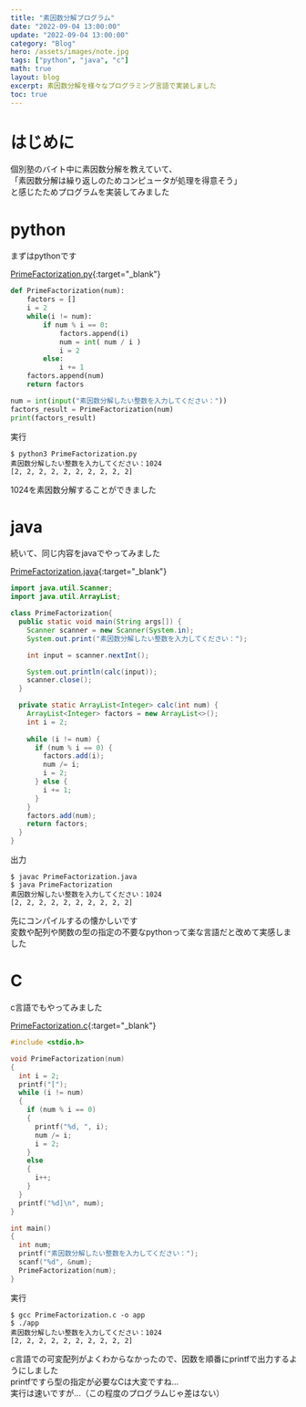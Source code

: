 ```yaml
---
title: "素因数分解プログラム"
date: "2022-09-04 13:00:00"
update: "2022-09-04 13:00:00"
category: "Blog"
hero: /assets/images/note.jpg
tags: ["python", "java", "c"]
math: true
layout: blog
excerpt: 素因数分解を様々なプログラミング言語で実装しました
toc: true
---
```


# はじめに

個別塾のバイト中に素因数分解を教えていて、  
「素因数分解は繰り返しのためコンピュータが処理を得意そう」  
と感じたためプログラムを実装してみました

# python
まずはpythonです

[PrimeFactorization.py](https://github.com/Absolute-Value/PrimeFactorization/blob/main/PrimeFactorization.py){:target="_blank"}
```python
def PrimeFactorization(num):
    factors = []
    i = 2
    while(i != num):
        if num % i == 0:
            factors.append(i)
            num = int( num / i )
            i = 2
        else:
            i += 1
    factors.append(num)
    return factors

num = int(input("素因数分解したい整数を入力してください："))
factors_result = PrimeFactorization(num)
print(factors_result)
```

実行
```console
$ python3 PrimeFactorization.py
素因数分解したい整数を入力してください：1024
[2, 2, 2, 2, 2, 2, 2, 2, 2, 2]
```

1024を素因数分解することができました

# java
続いて、同じ内容をjavaでやってみました

[PrimeFactorization.java](https://github.com/Absolute-Value/PrimeFactorization/blob/main/PrimeFactorization.java){:target="_blank"}
```java
import java.util.Scanner;
import java.util.ArrayList;

class PrimeFactorization{
  public static void main(String args[]) {
    Scanner scanner = new Scanner(System.in);
    System.out.print("素因数分解したい整数を入力してください：");

    int input = scanner.nextInt();

    System.out.println(calc(input));
    scanner.close();
  }

  private static ArrayList<Integer> calc(int num) {
    ArrayList<Integer> factors = new ArrayList<>();
    int i = 2;
    
    while (i != num) {
      if (num % i == 0) {
        factors.add(i);
        num /= i;
        i = 2;
      } else {
        i += 1;
      }
    }
    factors.add(num);
    return factors;
  }
}
```

出力
```console
$ javac PrimeFactorization.java
$ java PrimeFactorization
素因数分解したい整数を入力してください：1024
[2, 2, 2, 2, 2, 2, 2, 2, 2, 2]
```
先にコンパイルするの懐かしいです  
変数や配列や関数の型の指定の不要なpythonって楽な言語だと改めて実感しました

# C
c言語でもやってみました

[PrimeFactorization.c](https://github.com/Absolute-Value/PrimeFactorization/blob/main/PrimeFactorization.c){:target="_blank"}
```c
#include <stdio.h>

void PrimeFactorization(num)
{
  int i = 2;
  printf("[");
  while (i != num)
  {
    if (num % i == 0)
    {
      printf("%d, ", i);
      num /= i;
      i = 2;
    }
    else
    {
      i++;
    }
  }
  printf("%d]\n", num);
}

int main()
{
  int num;
  printf("素因数分解したい整数を入力してください：");
  scanf("%d", &num);
  PrimeFactorization(num);
}
```

実行
```console
$ gcc PrimeFactorization.c -o app   
$ ./app
素因数分解したい整数を入力してください：1024
[2, 2, 2, 2, 2, 2, 2, 2, 2, 2]
```

c言語での可変配列がよくわからなかったので、因数を順番にprintfで出力するようにしました  
printfですら型の指定が必要なCは大変ですね...  
実行は速いですが...（この程度のプログラムじゃ差はない）
